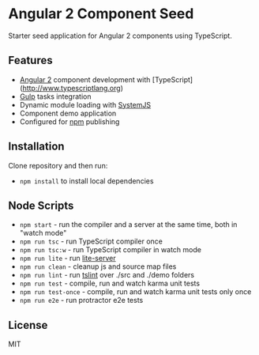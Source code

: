 # Angular 2 Component Seed

Starter seed application for Angular 2 components using TypeScript.

## Features

* [Angular 2](https://angular.io) component development with [TypeScript]
(http://www.typescriptlang.org)
* [Gulp](http://gulpjs.com) tasks integration
* Dynamic module loading with [SystemJS](https://github.com/systemjs/systemjs)
* Component demo application
* Configured for [npm](https://www.npmjs.com) publishing

## Installation

Clone repository and then run:

* `npm install` to install local dependencies

## Node Scripts

* `npm start` - run the compiler and a server at the same time, both in "watch mode"
* `npm run tsc` - run TypeScript compiler once
* `npm run tsc:w` - run TypeScript compiler in watch mode
* `npm run lite` - run [lite-server](https://github.com/johnpapa/lite-server)
* `npm run clean` - cleanup js and source map files
* `npm run lint` - run [tslint](https://github.com/palantir/tslint) over ./src and ./demo folders
* `npm run test` - compile, run and watch karma unit tests
* `npm run test-once` - compile, run and watch karma unit tests only once
* `npm run e2e` - run protractor e2e tests

## License

MIT